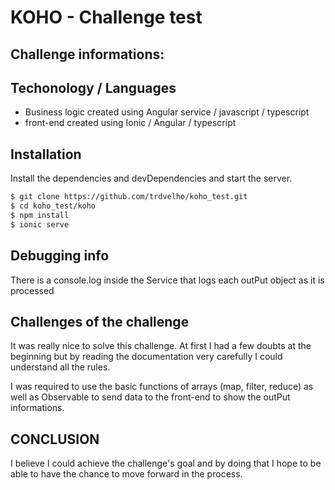 # KOHO - Challenge test


## Challenge informations:
## Techonology / Languages
  - Business logic created using Angular service / javascript / typescript
  - front-end created using Ionic / Angular / typescript

## Installation
Install the dependencies and devDependencies and start the server.

```sh
$ git clone https://github.com/trdvelho/koho_test.git
$ cd koho_test/koho
$ npm install
$ ionic serve
```
## Debugging info
There is a console.log inside the Service that logs each outPut object as it is processed

## Challenges of the challenge
It was really nice to solve this challenge. At first I had a few doubts at the beginning but by reading the documentation very carefully I could understand all the rules.

I was required to use the basic functions of arrays (map, filter, reduce) as well as Observable to send data to the front-end to show the outPut informations.

## CONCLUSION

I believe I could achieve the challenge's goal and by doing that I hope to be able to have the chance to move forward in the process.
